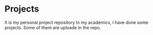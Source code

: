 # Projects
It is my personal project repository 
In my academics, I have done some projects. Some of them are uploade in the repo.
